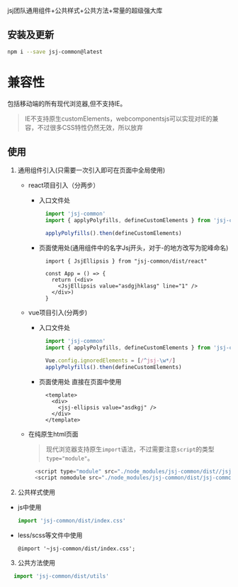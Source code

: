 jsj团队通用组件+公共样式+公共方法+常量的超级强大库

## 安装及更新
```bash
npm i --save jsj-common@latest
```

# 兼容性
包括移动端的所有现代浏览器,但不支持IE。

> IE不支持原生customElements，webcomponentsjs可以实现对IE的兼容，不过很多CSS特性仍然无效，所以放弃

## 使用
1. 通用组件引入(只需要一次引入即可在页面中全局使用)
    - react项目引入（分两步）
        - 入口文件处
          ```jsx
            import 'jsj-common'
            import { applyPolyfills, defineCustomElements } from 'jsj-common/loader';

            applyPolyfills().then(defineCustomElements)
          ```
        - 页面使用处(通用组件中的名字Jsj开头，对于-的地方改写为驼峰命名)
          ```tsx
            import { JsjEllipsis } from "jsj-common/dist/react"

            const App = () => {
              return (<div>
                <JsjEllipsis value="asdgjhklasg" line="1" />
              </div>)
            }
          ```

    - vue项目引入(分两步)
        - 入口文件处
          ```js static
            import 'jsj-common'
            import { applyPolyfills, defineCustomElements } from 'jsj-common/loader';

            Vue.config.ignoredElements = [/^jsj-\w*/]
            applyPolyfills().then(defineCustomElements)
          ```
        - 页面使用处
          直接在页面中使用
          ```vue
            <template>
              <div>
                <jsj-ellipsis value="asdkgj" />
              </div>
            </template>
          ```
    - 在纯原生html页面 
        > 现代浏览器支持原生`import`语法，不过需要注意`script`的类型`type="module"`。

      ```js static
        <script type="module" src="./node_modules/jsj-common/dist//jsj-common.esm.js"></script>
        <script nomodule src="./node_modules/jsj-common/dist/jsj-common.js"></script>
      ```

2. 公共样式使用
  - js中使用
    ````js static
    import 'jsj-common/dist/index.css'
    ````
  - less/scss等文件中使用
    ````less static
    @import '~jsj-common/dist/index.css';
    ````

3. 公共方法使用
  ````js static
    import 'jsj-common/dist/utils'
  ````


